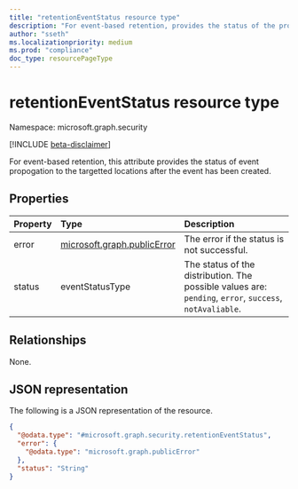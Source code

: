 ```yaml
---
title: "retentionEventStatus resource type"
description: "For event-based retention, provides the status of the propagation of the event to the specified locations after the event has been created."
author: "sseth"
ms.localizationpriority: medium
ms.prod: "compliance"
doc_type: resourcePageType
---
```


# retentionEventStatus resource type

Namespace: microsoft.graph.security

[!INCLUDE [beta-disclaimer](../../includes/beta-disclaimer.md)]

For event-based retention, this attribute provides the status of event propogation to the targetted locations after the event has been created.

## Properties
|Property|Type|Description|
|:---|:---|:---|
|error|[microsoft.graph.publicError](../resources/publicerror.md)|The error if the status is not successful.|
|status|eventStatusType|The status of the distribution. The possible values are: `pending`, `error`, `success`, `notAvaliable`.|

## Relationships
None.

## JSON representation
The following is a JSON representation of the resource.
<!-- {
  "blockType": "resource",
  "@odata.type": "microsoft.graph.security.retentionEventStatus"
}
-->
``` json
{
  "@odata.type": "#microsoft.graph.security.retentionEventStatus",
  "error": {
    "@odata.type": "microsoft.graph.publicError"
  },
  "status": "String"
}
```

